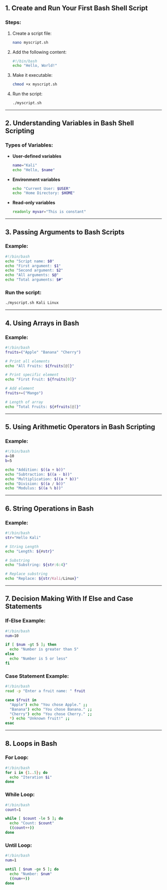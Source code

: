## **1. Create and Run Your First Bash Shell Script**
### **Steps:**
1. Create a script file:
   ```bash
   nano myscript.sh
   ```
2. Add the following content:
   ```bash
   #!/bin/bash
   echo "Hello, World!"
   ```
3. Make it executable:
   ```bash
   chmod +x myscript.sh
   ```
4. Run the script:
   ```bash
   ./myscript.sh
   ```
---

## **2. Understanding Variables in Bash Shell Scripting**
### **Types of Variables:**
- **User-defined variables**
  ```bash
  name="Kali"
  echo "Hello, $name"
  ```
- **Environment variables**
  ```bash
  echo "Current User: $USER"
  echo "Home Directory: $HOME"
  ```
- **Read-only variables**
  ```bash
  readonly myvar="This is constant"
  ```
---

## **3. Passing Arguments to Bash Scripts**
### **Example:**
```bash
#!/bin/bash
echo "Script name: $0"
echo "First argument: $1"
echo "Second argument: $2"
echo "All arguments: $@"
echo "Total arguments: $#"
```
### **Run the script:**
```bash
./myscript.sh Kali Linux
```

---

## **4. Using Arrays in Bash**
### **Example:**
```bash
#!/bin/bash
fruits=("Apple" "Banana" "Cherry")

# Print all elements
echo "All Fruits: ${fruits[@]}"

# Print specific element
echo "First Fruit: ${fruits[0]}"

# Add element
fruits+=("Mango")

# Length of array
echo "Total Fruits: ${#fruits[@]}"
```

---

## **5. Using Arithmetic Operators in Bash Scripting**
### **Example:**
```bash
#!/bin/bash
a=10
b=5

echo "Addition: $((a + b))"
echo "Subtraction: $((a - b))"
echo "Multiplication: $((a * b))"
echo "Division: $((a / b))"
echo "Modulus: $((a % b))"
```

---

## **6. String Operations in Bash**
### **Example:**
```bash
#!/bin/bash
str="Hello Kali"

# String Length
echo "Length: ${#str}"

# Substring
echo "Substring: ${str:6:4}"

# Replace substring
echo "Replace: ${str/Kali/Linux}"
```

---

## **7. Decision Making With If Else and Case Statements**
### **If-Else Example:**
```bash
#!/bin/bash
num=10

if [ $num -gt 5 ]; then
  echo "Number is greater than 5"
else
  echo "Number is 5 or less"
fi
```
### **Case Statement Example:**
```bash
#!/bin/bash
read -p "Enter a fruit name: " fruit

case $fruit in
  "Apple") echo "You chose Apple." ;;
  "Banana") echo "You chose Banana." ;;
  "Cherry") echo "You chose Cherry." ;;
  *) echo "Unknown fruit!" ;;
esac
```

---

## **8. Loops in Bash**
### **For Loop:**
```bash
#!/bin/bash
for i in {1..5}; do
  echo "Iteration $i"
done
```
### **While Loop:**
```bash
#!/bin/bash
count=1

while [ $count -le 5 ]; do
  echo "Count: $count"
  ((count++))
done
```
### **Until Loop:**
```bash
#!/bin/bash
num=1

until [ $num -ge 5 ]; do
  echo "Number: $num"
  ((num++))
done
```
